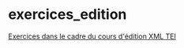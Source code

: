 # exercices_edition
[Exercices dans le cadre du cours d'édition XML TEI](https://felileg.github.io/exercices_edition/)
